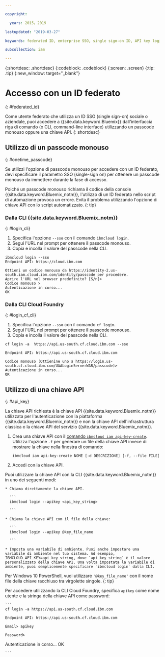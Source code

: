 ```yaml
---

copyright:

  years: 2015，2019

lastupdated: "2019-03-27"

keywords: federated ID, enterprise SSO, single sign-on ID, API key login, one-time passcode login

subcollection: iam

---
```


{:shortdesc: .shortdesc}
{:codeblock: .codeblock}
{:screen: .screen}
{:tip: .tip}
{:new_window: target="_blank"}

# Accesso con un ID federato
{: #federated_id}

Come utente federato che utilizza un ID SSO (single sign-on) sociale o aziendale, puoi accedere a {{site.data.keyword.Bluemix}} dall'interfaccia riga di comando (o CLI, command-line interface) utilizzando un passcode monouso oppure una chiave API.
{: shortdesc}

## Utilizzo di un passcode monouso
{: #onetime_passcode}

Se utilizzi l'opzione di passcode monouso per accedere con un ID federato, devi specificare il parametro SSO (single-sign on) per ottenere un passcode monouso da immettere durante la fase di accesso.

Poiché un passcode monouso richiama il codice della console {{site.data.keyword.Bluemix_notm}}, l'utilizzo di un ID federato nello script di automazione provoca un errore. Evita il problema utilizzando l'opzione di chiave API con lo script automatizzato.
{: tip}

### Dalla CLI {{site.data.keyword.Bluemix_notm}}
{: #login_cli}
1. Specifica l'opzione `--sso` con il comando `ibmcloud login`.
2. Segui l'URL nel prompt per ottenere il passcode monouso.
3. Copia e incolla il valore del passcode nella CLI.

  ```
  ibmcloud login --sso
  Endpoint API: https://cloud.ibm.com

  Ottieni un codice monouso da https://identity-2.us-south.iam.cloud.ibm.com/identity/passcode per procedere.
  Aprire l'URL nel browser predefinito? [S/n]>
  Codice monouso >
  Autenticazione in corso...
  OK

  ```

### Dalla CLI Cloud Foundry
{: #login_cf_cli}

1. Specifica l'opzione `--sso` con il comando `cf login`.
2. Segui l'URL nel prompt per ottenere il passcode monouso.
3. Copia e incolla il valore del passcode nella CLI.

  ```
  cf login -a  https://api.us-south.cf.cloud.ibm.com --sso

  Endpoint API: https://api.us-south.cf.cloud.ibm.com

  Codice monouso (Ottienine uno a https://login.us-south.cf.cloud.ibm.com/UAALoginServerWAR/passcode)>
  Autenticazione in corso...
  OK

  ```

## Utilizzo di una chiave API
{: #api_key}

La chiave API richiesta è la chiave API {{site.data.keyword.Bluemix_notm}} utilizzata per l'autenticazione con la piattaforma {{site.data.keyword.Bluemix_notm}} e non la chiave API dell'infrastruttura classica o la chiave API del servizio {{site.data.keyword.Bluemix_notm}}.

1. Crea una chiave API con il [comando `ibmcloud iam api-key-create`](/docs/cli/reference/ibmcloud?topic=cloud-cli-ibmcloud_commands_iam#ibmcloud_iam_api_key_create). Utilizza l'opzione `-f` per generare un file della chiave API invece di mostrare la chiave nella finestra di comando:

   ```
   ibmcloud iam api-key-create NOME [-d DESCRIZIONE] [-f, --file FILE]

   ```

2. Accedi con la chiave API.

  Puoi utilizzare la chiave API con la CLI {{site.data.keyword.Bluemix_notm}} in uno dei seguenti modi:

    * Chiama direttamente la chiave API.

      ```
      ibmcloud login --apikey <api_key_string>

      ```

    * Chiama la chiave API con il file della chiave:

      ```
      ibmcloud login --apikey @key_file_name

      ```

    * Imposta una variabile di ambiente. Puoi anche impostare una variabile di ambiente nel tuo sistema. Ad esempio, IBMCLOUD_API_KEY=api_key_string, dove `api_key_string` è il valore personalizzato della chiave API. Una volta impostata la variabile di ambiente, puoi semplicemente specificare `ibmcloud login` dalla CLI.

   Per Windows 10 PowerShell, vuoi utilizzare `'@key_file_name'` con il nome file della chiave racchiuso tra virgolette singole.
   {: tip}

  Per accedere utilizzando la CLI Cloud Foundry, specifica `apikey` come nome utente e la stringa della chiave API come password:

    ```
    cf login -a https://api.us-south.cf.cloud.ibm.com

    Endpoint API: https://api.us-south.cf.cloud.ibm.com

    Email> apikey

    Password>
Autenticazione in corso...
OK

    ```
